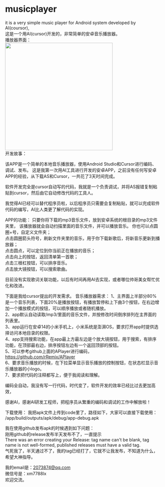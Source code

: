 # musicplayer
it is a very simple music player for Android system developed by AI(coursor),<br>
这是一个用AI(cursor)开发的，非常简单的安卓音乐播放器。<br>
播放器界面：<br>
<img src="https://github.com/user-attachments/assets/969411a4-2e7d-4134-9f35-faced774c84b" width="350">
<br>
开发故事：

该APP是一个简单的本地音乐播放器，使用Android Studio和Cursor进行编码、调试、发布。
这是我第一次用AI工具进行开发的安卓APP，之前没有任何写安卓APP的经验，从下载AS和Cursor，一共花了3天时间完成。

软件开发完全是cursor自动写的代码，我就是一个负责调试，并将AS报错复制粘贴到cursor，然后由它自动修改代码的工具人。

我觉得AI已经可以替代程序员啦，以后程序员只需要会复制粘贴，就可以完成软件代码的编写，AI比人类更了解代码的实现。

APP的功能：
只要你将下载的mp3音乐文件，放到安卓系统的根目录的mp3文件夹里，
该播放器就会自动扫描里面的音乐文件，并可以播放音乐。
你也可以点圆圈+号，自定义文件夹；<br>
点击圆圈箭头符号，刷新文件夹里的音乐，用于你下载新歌后，将新音乐更新到播放器；<br>
点击圆点，可以定位到你当前正在播放的音乐；<br>
点击向上的按钮，返回清单第一首歌；<br>
点击三根杠按钮，可以排序音乐。<br>
点击放大镜按钮，可以搜索歌曲。<br>

目前没有实现歌词关联功能，以后有时间再用AI去实现，或者哪位帅哥美女帮忙优化和改进。

下面是我给cursor提出的开发需求。
音乐播放器需求：
1、主界面上半部分80%是一个音乐列表，下面20%是播放按钮，有播放暂停和上下曲3个按钮，在右边增加一个播放模式的按钮，可以顺序播放或者随机播放。<br>
2、app默认自动读取/mp3/里面的音乐文件，并按修改时间倒序排列在主界面的列表里。<br>
3、app运行在安卓14的小米手机上，小米系统是澎湃OS，要求打开app时提供选择访问本地目录的权限。<br>
4、app支持搜索功能，在app最上方最左边是个放大镜按钮，用于搜索，有排序功能，在顶部最右边，排序按钮左边有一个返回顶部的按钮。<br>
5、可以参考github上面的APlayer进行编码，https://github.com/rRemix/APlayer<br>
6、要求音乐播放的时候，在下拉菜单显示音乐播放的控制按钮，在状态栏显示音乐播放器的小logo。<br>
7、要求把代码的注释都写上，便于我阅读和理解。<br>

编码全自动，我没有写一行代码，时代变了，软件开发的效率已经比过去更加高效，

感谢AI，感谢AI研发工程师，把程序员从繁重的编码和调试的工作中解放啦！

下载使用：
我把apk文件上传到code里了，路径如下，大家可以直接下载使用：
/app/build/outputs/apk/debug/app-debug.apk

我在使用github发布apk的时候遇到如下问题：<br>
刚用github的release发布半天发布不了，一直提示<br>
There was an error creating your Release: tag name can't be blank, tag name is not well-formed, published releases must have a valid tag.<br>
气死我了，半天通过不了，我的tag已经打了，它就不让我发布，不知道为什么，希望大神指导。

我的email是：2073874@qq.com<br>
微信号是：xm7788lx<br>
欢迎交流。<br>




